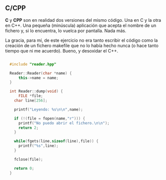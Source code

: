 ## C/CPP 
**C** y **CPP** son en realidad dos versiones del mismo código. Una en C y la otra en C++. Una pequeña (minúscula) aplicación que acepta el nombre de un fichero y, si lo encuentra, lo vuelca por pantalla. Nada más.

La gracia, para mí, de este ejercicio no era tanto escribir el código como la creación de un fichero makefile que no lo había hecho nunca (o hace tanto tiempo que ni me acuerdo). Bueno, y desoxidar el C++.

  ```cpp

    #include "reader.hpp"

    Reader::Reader(char *name) {
	    this->name = name;
    }

    int Reader::dump(void) {
    	FILE *file;
      char line[256];

      printf("Leyendo: %s\n\n",name);

      if (!(file = fopen(name,"r"))) {
        printf("No puedo abrir el fichero.\n\n");
        return 2;
      }

      while(fgets(line,sizeof(line),file)) {
        printf("%s",line);
      }

      fclose(file);

      return 0;
    }
```
